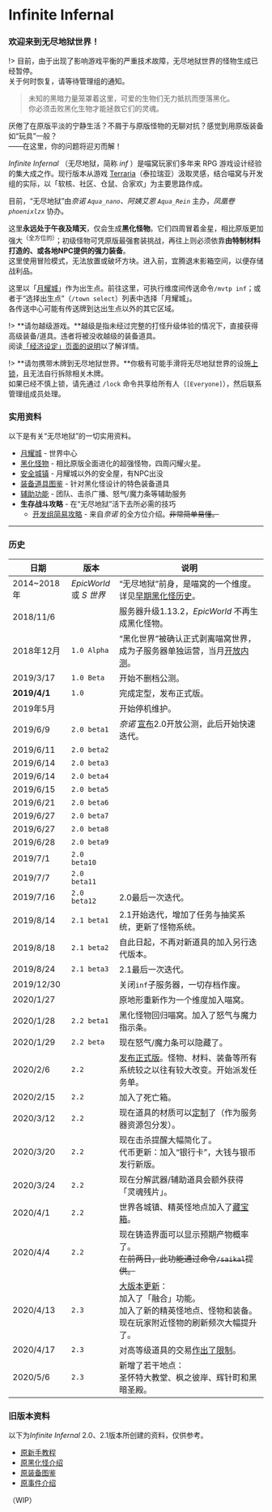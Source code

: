 # Infinite Infernal

### 欢迎来到无尽地狱世界！

!> 目前，由于出现了影响游戏平衡的严重技术故障，无尽地狱世界的怪物生成已经暂停。  
关于何时恢复，请等待管理组的通知。

<!-- TODO: 重点关注问题发展进展，在必要时移除上面的提示 -->

> 未知的黑暗力量笼罩着这里，可爱的生物们无力抵抗而堕落黑化。  
> 你必须击败黑化生物才能拯救它们的灵魂。

厌倦了在原版平淡的宁静生活？不屑于与原版怪物的无聊对抗？感觉到用原版装备如“玩具”一般？  
——在这里，你的问题将迎刃而解！

*Infinite Infernal* （无尽地狱，简称 *inf* ）是喵窝玩家们多年来 RPG 游戏设计经验的集大成之作。现行版本从游戏 [Terraria](https://terraria.org)（泰拉瑞亚）汲取灵感，结合喵窝与开发组的实际，以「软核、社区、仓鼠、合家欢」为主要思路作成。

目前，“无尽地狱”由*奈诺 `Aqua_nano`、阿姨艾恩 `Aqua_Rein`* 主办，*凤凰卷 `phoenixlzx`* 协办。

这里**永远处于午夜及晴天**，仅会生成**黑化怪物**。它们四周冒着金星，相比原版更加强大<sup>（全方位的）</sup>；初级怪物可凭原版最强套装挑战，再往上则必须依靠**由特制材料打造的、或各地NPC提供的强力装备**。<br />
这里使用冒险模式，无法放置或破坏方块。进入前，宜腾退末影箱空间，以便存储战利品。

这里以「[月耀城](inf/lunar-flare)」作为出生点。前往这里，可执行维度间传送命令`/mvtp inf`；或者于“选择出生点”（`/town select`）列表中选择「月耀城」。  
各传送中心可能有传送牌到达出生点以外的其它区域。

!> **请勿越级游戏。**越级是指未经过完整的打怪升级体验的情况下，直接获得高级装备/道具。违者将被没收越级的装备道具。  
阅读[「经济设定」页面的说明](nyaa/economic.md#交易物品限制)以了解详情。

<!-- 临时 PSA -->

!> **请勿携带木牌到无尽地狱世界。**你极有可能手滑将无尽地狱世界的设施[上锁](space/plugins/lockettepro)，且无法自行拆除相关木牌。  
如果已经不慎上锁，请先通过 `/lock` 命令共享给所有人（`[Everyone]`），然后联系管理组成员处理。

### 实用资料

以下是有关“无尽地狱”的一切实用资料。

- [月耀城](inf/lunar-flare.md) - 世界中心
- [黑化怪物](inf/mobs.md) - 相比原版全面进化的超强怪物，四周闪耀火星。
- [安全城镇](inf/safety-towns.md) - 月耀城以外的安全屋，有NPC出没
- [装备道具图鉴](inf/items.md) - 针对黑化怪设计的特色装备道具
- [辅助功能](space/plugins/infinite-infernal-assistant.md) - 团队、击杀广播、怒气/魔力条等辅助服务
- **生存战斗攻略** - 在“无尽地狱”活下去所必需的技巧
  + [开发组简易攻略](inf/guide.md) - 来自*奈诺* 的全方位介绍。~~非常简单易懂。~~

---------
### 历史

| 日期 | 版本 | 说明 |
|-|-|-|
| 2014~2018年 | *EpicWorld*<br />或 *S 世界* | “无尽地狱”前身，是喵窝的一个维度。详见[早期黑化怪历史](misc/history/infernal-mobs)。|
| 2018/11/6 | | 服务器升级1.13.2，*EpicWorld* 不再生成黑化怪物。|
| 2018年12月 | `1.0 Alpha` | “黑化世界”被确认正式剥离喵窝世界，成为子服务器单独运营，当月[开放内测](https://bbs.nyaa.cat/d/1373-infinity-infernal-bug)。|
| 2019/3/17 | `1.0 Beta` | 开始不删档公测。|  
| **2019/4/1** | `1.0` | 完成定型，发布正式版。|
| 2019年5月 | | 开始停机维护。|
| 2019/6/9 | `2.0 beta1` | *奈诺* [宣布](https://bbs.nyaa.cat/d/1425-infinite-infernal-v2-0beta)2.0开放公测，此后开始快速迭代。|
| 2019/6/11 | `2.0 beta2` | |
| 2019/6/14 | `2.0 beta3` | |
| 2019/6/14 | `2.0 beta4` | |
| 2019/6/15 | `2.0 beta5` | |
| 2019/6/21 | `2.0 beta6` | |
| 2019/6/27 | `2.0 beta7` | |
| 2019/6/27 | `2.0 beta8` | |
| 2019/6/28 | `2.0 beta9` | |
| 2019/7/1 | `2.0 beta10` | |
| 2019/7/7 | `2.0 beta11` | |
| 2019/7/16 | `2.0 beta12` | 2.0最后一次迭代。 |
| 2019/8/14 | `2.1 beta1` | 2.1开始迭代，增加了任务与抽奖系统，更新了怪物系统。 |
| 2019/8/18 | `2.1 beta2` | 自此日起，不再对新道具的加入另行迭代版本。 |
| 2019/8/24 | `2.1 beta3` | 2.1最后一次迭代。 |
| 2019/12/30 | | 关闭`inf`子服务器，一切存档作废。|
| 2020/1/27 | | 原地形重新作为一个维度加入喵窝。 |
| 2020/1/28 | `2.2 beta1` | 黑化怪物回归喵窝。加入了怒气与魔力指示条。 |
| 2020/1/29 | `2.2 beta` | 现在怒气/魔力条可以隐藏了。 |
| 2020/2/6 | `2.2` | [发布正式版](https://bbs.nyaa.cat/d/1521-infinite-infernal-v2-2)。怪物、材料、装备等所有系统较之以往有较大改变。开始派发任务单。|
| 2020/2/15 | `2.2` | 加入了死亡箱。|
| 2020/3/12 | `2.2` | 现在道具的材质可以[定制](https://bbs.nyaa.cat/d/1573-inf "点击查看详情")了（作为服务器资源包分发）。|
| 2020/3/20 | `2.2` | 现在击杀提醒大幅简化了。<br />代币更新：加入“银行卡”，大钱与银币发行新版。|
| 2020/3/24 | `2.2` | 现在分解武器/辅助道具会额外获得「灵魂残片」。|
| 2020/4/1 | `2.2` | 世界各城镇、精英怪地点加入了[藏宝箱](https://bbs.nyaa.cat/d/1610-inf)。 |
| 2020/4/4 | `2.2` | 现在铸造界面可以显示预期产物概率了。<br />~~在前两日，此功能通过命令`/saikal`提供。~~|
| 2020/4/13 | `2.3` | [大版本更新](https://bbs.nyaa.cat/d/1624)：<br />加入了「融合」功能。<br />加入了新的精英怪地点、怪物和装备。<br />现在玩家附近怪物的刷新频次大幅提升了。 |
| 2020/4/17 | `2.3` | 对高等级道具的交易[作出了限制](https://bbs.nyaa.cat/d/1628)。 |
| 2020/5/6 | `2.3` | 新增了若干地点：<br>圣怀特大教堂、枫之彼岸、辉针町和黑暗圣殿。 |

### 旧版本资料

以下为*Infinite Infernal* 2.0、2.1版本所创建的资料，仅供参考。
- [原新手教程](inf/legacy/guide)
- [原黑化怪介绍](inf/legacy/mobs)
- [原装备图鉴](inf/legacy/items)
- [原事件介绍](inf/legacy/events)

（WIP）
